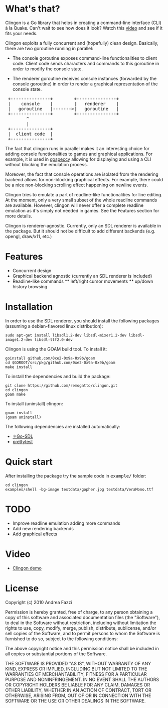 # What's that?

Clingon is a Go library that helps in creating a command-line
interface (CLI) à la Quake. Can't wait to see how does it look? Watch
this [video](http://www.youtube.com/watch?v=nee3BOtvUCE) and see if it
fits your needs.

Clingon exploits a fully concurrent and (hopefully) clean
design. Basically, there are two goroutine running in parallel:

* The console goroutine exposes command-line functionalities to client
  code. Client code sends characters and commands to this goroutine in
  order to modify the console state.

* The renderer goroutine receives console instances (forwarded by the
  console goroutine) in order to render a graphical representation of
  the console state.

<pre>
 +---------------+	      +---------------+
 |    console    |	      |   renderer    |
 |   goroutine   |------->|   goroutine   |
 +---------------+	      +---------------+
        ^
        |				 
 +---------------+
 |  client code  |
 +---------------+
</pre>

The fact that clingon runs in parallel makes it an interesting choice
for adding console functionalities to games and graphical
applications. For example, it is used in
[gospeccy](https://github.com/remogatto/gospeccy) allowing for
displaying and using a CLI without blocking the emulation process.

Moreover, the fact that console operations are isolated from the
rendering backend allows for non-blocking graphical effects. For
example, there could be a nice non-blocking scrolling effect happening
on newline events.

Clingon tries to emulate a part of readline-like functionalities for
line editing. At the moment, only a very small subset of the whole
readline commands are available. However, clingon will never offer a
complete readline emulation as it's simply not needed in games. See
the Features section for more details.

Clingon is renderer-agnostic. Currently, only an SDL renderer is
available in the package. But it should not be difficult to add
different backends (e.g. opengl, draw/x11, etc.)

# Features

* Concurrent design
* Graphical backend agnostic (currently an SDL renderer is included)
* Readline-like commands
** left/right cursor movements
** up/down history browsing

# Installation

In order to use the SDL renderer, you should install the following
packages (assuming a debian-flavored linux distribution):

    sudo apt-get install libsdl1.2-dev libsdl-mixer1.2-dev libsdl-image1.2-dev libsdl-ttf2.0-dev

Clingon is using the GOAM build tool. To install it:

    goinstall github.com/0xe2-0x9a-0x9b/goam
    cd $GOROOT/src/pkg/github.com/0xe2-0x9a-0x9b/goam
    make install

To install the dependencies and build the package:

    git clone https://github.com/remogatto/clingon.git
    cd clingon
    goam make

To install (uninstall) clingon:

    goam install
    (goam uninstall)

The following dependencies are installed automatically:

* [⚛Go-SDL](https://github.com/0xe2-0x9a-0x9b/Go-SDL)
* [prettytest](https://github.com/remogatto/prettytest)

# Quick start

After installing the package try the sample code in <tt>example/</tt>
folder:

    cd clingon
    examples/shell -bg-image testdata/gopher.jpg testdata/VeraMono.ttf

# TODO

* Improve readline emulation adding more commands 
* Add new rendering backends
* Add graphical effects

# Video

* [Clingon demo](http://www.youtube.com/watch?v=nee3BOtvUCE)

# License

Copyright (c) 2010 Andrea Fazzi

Permission is hereby granted, free of charge, to any person obtaining
a copy of this software and associated documentation files (the
"Software"), to deal in the Software without restriction, including
without limitation the rights to use, copy, modify, merge, publish,
distribute, sublicense, and/or sell copies of the Software, and to
permit persons to whom the Software is furnished to do so, subject to
the following conditions:

The above copyright notice and this permission notice shall be
included in all copies or substantial portions of the Software.

THE SOFTWARE IS PROVIDED "AS IS", WITHOUT WARRANTY OF ANY KIND,
EXPRESS OR IMPLIED, INCLUDING BUT NOT LIMITED TO THE WARRANTIES OF
MERCHANTABILITY, FITNESS FOR A PARTICULAR PURPOSE AND
NONINFRINGEMENT. IN NO EVENT SHALL THE AUTHORS OR COPYRIGHT HOLDERS BE
LIABLE FOR ANY CLAIM, DAMAGES OR OTHER LIABILITY, WHETHER IN AN ACTION
OF CONTRACT, TORT OR OTHERWISE, ARISING FROM, OUT OF OR IN CONNECTION
WITH THE SOFTWARE OR THE USE OR OTHER DEALINGS IN THE SOFTWARE.





